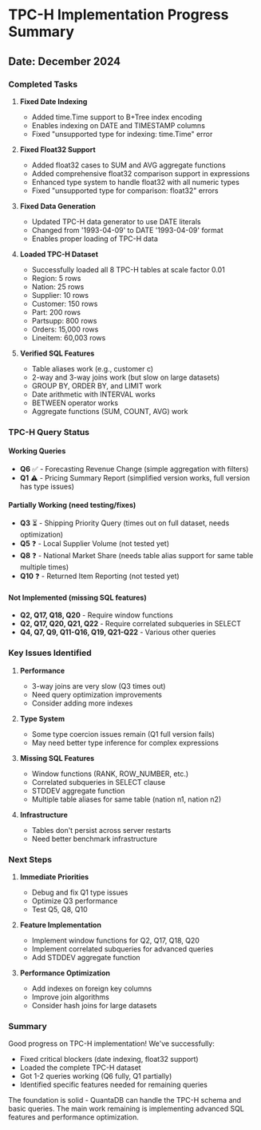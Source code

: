 # TPC-H Implementation Progress Summary

## Date: December 2024

### Completed Tasks

1. **Fixed Date Indexing**
   - Added time.Time support to B+Tree index encoding
   - Enables indexing on DATE and TIMESTAMP columns
   - Fixed "unsupported type for indexing: time.Time" error

2. **Fixed Float32 Support**
   - Added float32 cases to SUM and AVG aggregate functions
   - Added comprehensive float32 comparison support in expressions
   - Enhanced type system to handle float32 with all numeric types
   - Fixed "unsupported type for comparison: float32" errors

3. **Fixed Data Generation**
   - Updated TPC-H data generator to use DATE literals
   - Changed from '1993-04-09' to DATE '1993-04-09' format
   - Enables proper loading of TPC-H data

4. **Loaded TPC-H Dataset**
   - Successfully loaded all 8 TPC-H tables at scale factor 0.01
   - Region: 5 rows
   - Nation: 25 rows  
   - Supplier: 10 rows
   - Customer: 150 rows
   - Part: 200 rows
   - Partsupp: 800 rows
   - Orders: 15,000 rows
   - Lineitem: 60,003 rows

5. **Verified SQL Features**
   - Table aliases work (e.g., customer c)
   - 2-way and 3-way joins work (but slow on large datasets)
   - GROUP BY, ORDER BY, and LIMIT work
   - Date arithmetic with INTERVAL works
   - BETWEEN operator works
   - Aggregate functions (SUM, COUNT, AVG) work

### TPC-H Query Status

#### Working Queries
- **Q6** ✅ - Forecasting Revenue Change (simple aggregation with filters)
- **Q1** ⚠️ - Pricing Summary Report (simplified version works, full version has type issues)

#### Partially Working (need testing/fixes)
- **Q3** ⏳ - Shipping Priority Query (times out on full dataset, needs optimization)
- **Q5** ❓ - Local Supplier Volume (not tested yet)
- **Q8** ❓ - National Market Share (needs table alias support for same table multiple times)
- **Q10** ❓ - Returned Item Reporting (not tested yet)

#### Not Implemented (missing SQL features)
- **Q2, Q17, Q18, Q20** - Require window functions
- **Q2, Q17, Q20, Q21, Q22** - Require correlated subqueries in SELECT
- **Q4, Q7, Q9, Q11-Q16, Q19, Q21-Q22** - Various other queries

### Key Issues Identified

1. **Performance**
   - 3-way joins are very slow (Q3 times out)
   - Need query optimization improvements
   - Consider adding more indexes

2. **Type System**
   - Some type coercion issues remain (Q1 full version fails)
   - May need better type inference for complex expressions

3. **Missing SQL Features**
   - Window functions (RANK, ROW_NUMBER, etc.)
   - Correlated subqueries in SELECT clause
   - STDDEV aggregate function
   - Multiple table aliases for same table (nation n1, nation n2)

4. **Infrastructure**
   - Tables don't persist across server restarts
   - Need better benchmark infrastructure

### Next Steps

1. **Immediate Priorities**
   - Debug and fix Q1 type issues
   - Optimize Q3 performance
   - Test Q5, Q8, Q10

2. **Feature Implementation**
   - Implement window functions for Q2, Q17, Q18, Q20
   - Implement correlated subqueries for advanced queries
   - Add STDDEV aggregate function

3. **Performance Optimization**
   - Add indexes on foreign key columns
   - Improve join algorithms
   - Consider hash joins for large datasets

### Summary

Good progress on TPC-H implementation! We've successfully:
- Fixed critical blockers (date indexing, float32 support)
- Loaded the complete TPC-H dataset
- Got 1-2 queries working (Q6 fully, Q1 partially)
- Identified specific features needed for remaining queries

The foundation is solid - QuantaDB can handle the TPC-H schema and basic queries. The main work remaining is implementing advanced SQL features and performance optimization.